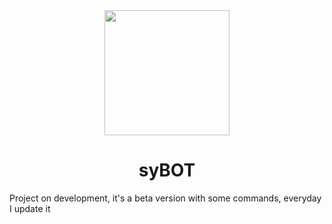 <div align="center">
<code><img height="200" src="../img/syBOT.png" float="left"></code>
<h1>syBOT</h1>
</div>

Project on development, it's a beta version with some commands, everyday I update it
